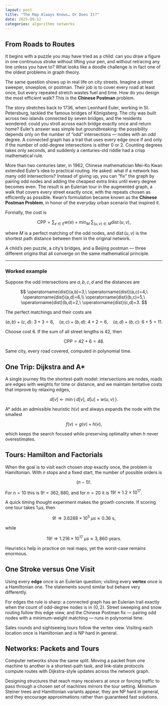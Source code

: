 ```yaml
---
layout: post
title: "The Map Always Knows… Or Does It?"
date: 2025-09-12
categories: algorithms networks
---
```


## From Roads to Routes

It begins with a puzzle you may have tried as a child: can you draw a figure in one continuous stroke without lifting your pen, and without retracing any line unless you have to? What looks like a doodle challenge is in fact one of the oldest problems in graph theory.

The same question shows up in real life on city streets. Imagine a street sweeper, snowplow, or postman. Their job is to cover every road at least once, but every repeated stretch wastes fuel and time. How do you design the most efficient walk? This is the **Chinese Postman** problem.

The story stretches back to 1736, when Leonhard Euler, working in St. Petersburg, tackled the famous bridges of Königsberg. The city was built across two islands connected by seven bridges, and the residents wondered: could you stroll across each bridge exactly once and return home? Euler’s answer was simple but groundbreaking: the possibility depends only on the number of “odd” intersections — nodes with an odd degree. A connected graph has a trail that uses every edge once if and only if the number of odd-degree intersections is either $0$ or $2$. Counting degrees takes only seconds, and suddenly a centuries-old riddle had a crisp mathematical rule.

More than two centuries later, in 1962, Chinese mathematician Mei-Ko Kwan extended Euler’s idea to practical routing. He asked: what if a network has many odd intersections? Instead of giving up, you can “fix” the graph by pairing odd nodes and adding the cheapest extra links until every degree becomes even. The result is an Eulerian tour in the augmented graph, a walk that covers every street exactly once, with the repeats chosen as efficiently as possible. Kwan’s formulation became known as the **Chinese Postman Problem**, in honor of the everyday urban scenario that inspired it.

Formally, the cost is  

$$
\text{CPP}=\sum_{e\in E} w(e)\;+\;\min_{M}\ \sum_{(u,v)\in M}\operatorname{dist}(u,v),
$$  

where $M$ is a perfect matching of the odd nodes, and $\operatorname{dist}(u,v)$ is the shortest path distance between them in the original network.

A child’s pen puzzle, a city’s bridges, and a Beijing postman — three different origins that all converge on the same mathematical principle.

---

### Worked example

Suppose the odd intersections are $a,b,c,d$ and the distances are  

$$
\operatorname{dist}(a,b)=3,\ \operatorname{dist}(a,c)=4,\ \operatorname{dist}(a,d)=6,\\
\operatorname{dist}(b,c)=5,\ \operatorname{dist}(b,d)=2,\ \operatorname{dist}(c,d)=3.
$$  

The perfect matchings and their costs are  

$$
(a,b)+(c,d):\ 3+3=6,\quad
(a,c)+(b,d):\ 4+2=6,\quad
(a,d)+(b,c):\ 6+5=11.
$$  

Choose cost $6$. If the sum of all street lengths is $42$, then  

$$
\text{CPP}=42+6=48.
$$  

Same city, every road covered, computed in polynomial time.

## One Trip: Dijkstra and A*

A single journey fits the shortest-path model: intersections are nodes, roads are edges with weights for time or distance, and we maintain tentative costs that improve by relaxing edges,  

$$
d[v]\leftarrow \min\{\,d[v],\ d[u]+w(u,v)\,\}.
$$  

A* adds an admissible heuristic $h(v)$ and always expands the node with the smallest  

$$
f(v)=g(v)+h(v),
$$  

which keeps the search focused while preserving optimality when $h$ never overestimates.

## Tours: Hamilton and Factorials

When the goal is to visit each chosen stop exactly once, the problem is Hamiltonian. With $n$ stops and a fixed start, the number of possible orders is  

$$
(n-1)!.
$$  

For $n=10$ this is $9!=362{,}880$, and for $n=20$ it is $19!\approx 1.2\times 10^{17}$.

A quick timing thought experiment makes the growth concrete. If scoring one tour takes $1\,\mu s$, then  

$$
9!\Rightarrow 3.6288\times 10^{5}\ \mu s \approx 0.36\ \text{s},
$$  

while  

$$
19!\Rightarrow 1.216\times 10^{17}\ \mu s \approx 3{,}860\ \text{years}.
$$  

Heuristics help in practice on real maps, yet the worst-case remains enormous.

## One Stroke versus One Visit

Using every **edge** once is an Eulerian question; visiting every **vertex** once is a Hamiltonian one. The statements sound similar but behave very differently.

For edges the rule is sharp: a connected graph has an Eulerian trail exactly when the count of odd-degree nodes is in $\{0,2\}$. Street sweeping and snow routing follow this edge view, and the Chinese Postman fix — pairing odd nodes with a minimum-weight matching — runs in polynomial time.

Sales rounds and sightseeing tours follow the vertex view. Visiting each location once is Hamiltonian and is NP hard in general.

## Networks: Packets and Tours

Computer networks show the same split. Moving a packet from one machine to another is a shortest-path task, and link-state protocols compute routes with Dijkstra-style updates across the network graph.

Designing structures that reach many receivers at once or forcing traffic to pass through a chosen set of machines mirrors the tour setting. Minimum Steiner trees and Hamiltonian variants appear, they are NP hard in general, and they encourage approximations rather than guaranteed fast solutions.
